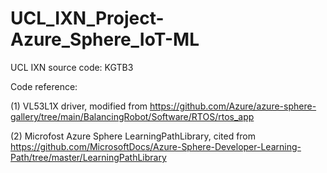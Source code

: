 # UCL_IXN_Project-Azure_Sphere_IoT-ML

UCL IXN source code: KGTB3

Code reference:

(1) VL53L1X driver, modified from https://github.com/Azure/azure-sphere-gallery/tree/main/BalancingRobot/Software/RTOS/rtos_app

(2) Microfost Azure Sphere LearningPathLibrary, cited from https://github.com/MicrosoftDocs/Azure-Sphere-Developer-Learning-Path/tree/master/LearningPathLibrary
